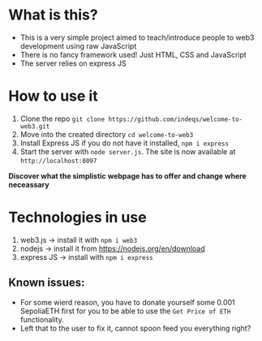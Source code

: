 # What is this?

- This is a very simple project aimed to teach/introduce people to web3 development using raw JavaScript
- There is no fancy framework used! Just HTML, CSS and JavaScript
- The server relies on express JS

# How to use it

1. Clone the repo `git clone https://github.com/indeqs/welcome-to-web3.git`
2. Move into the created directory `cd welcome-to-web3`
3. Install Express JS if you do not have it installed, `npm i express`
4. Start the server with `node server.js`. The site is now available at `http://localhost:8097`

**Discover what the simplistic webpage has to offer and change where neceassary**

# Technologies in use
1. web3.js -> install it with `npm i web3`
2. nodejs -> install it from https://nodejs.org/en/download
3. express JS -> install with `npm i express`


## Known issues:
- For some wierd reason, you have to donate yourself some 0.001 SepoliaETH first for you to be able to use the `Get Price of ETH` functionality.
- Left that to the user to fix it, cannot spoon feed you everything right?
